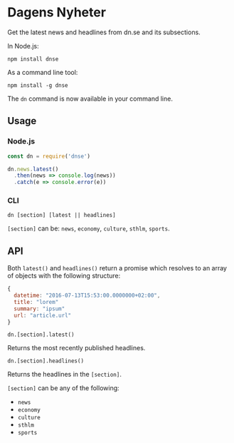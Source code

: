 # Dagens Nyheter

Get the latest news and headlines from dn.se and its subsections.

In Node.js:
```
npm install dnse
```
As a command line tool:
```
npm install -g dnse
```
The `dn` command is now available in your command line.

## Usage

### Node.js

``` javascript
const dn = require('dnse')

dn.news.latest()
  .then(news => console.log(news))
  .catch(e => console.error(e))
```

### CLI

```
dn [section] [latest || headlines]
```

`[section]` can be: `news`, `economy`, `culture`, `sthlm`, `sports`.

## API

Both `latest()` and `headlines()` return a promise which resolves to an array of objects with the following structure:

``` javascript
{
  datetime: "2016-07-13T15:53:00.0000000+02:00",
  title: "lorem"
  summary: "ipsum"
  url: "article.url"
}
```

`dn.[section].latest()`

Returns the most recently published headlines.

`dn.[section].headlines()`

Returns the headlines in the `[section]`.

`[section]` can be any of the following:

- `news`
- `economy`
- `culture`
- `sthlm`
- `sports`
